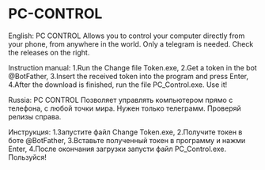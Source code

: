 # PC-CONTROL

English:
PC CONTROL Allows you to control your computer directly from your phone, from anywhere in the world. Only a telegram is needed. Check the releases on the right. 

Instruction manual:
1.Run the Change file Token.exe,
2.Get a token in the bot @BotFather,
3.Insert the received token into the program and press Enter,
4.After the download is finished, run the file PC_Control.exe.
Use it!

Russia:
PC CONTROL Позволяет управлять компьютером прямо с телефона, с любой точки мира. Нужен только телеграмм. Проверяй релизы справа. 

Инструкция:
1.Запустите файл Change Token.exe,
2.Получите токен в боте @BotFather,
3.Вставьте полученный токен в программу и нажми Enter,
4.После окончания загрузки запусти файл PC_Control.exe.
Пользуйся!
